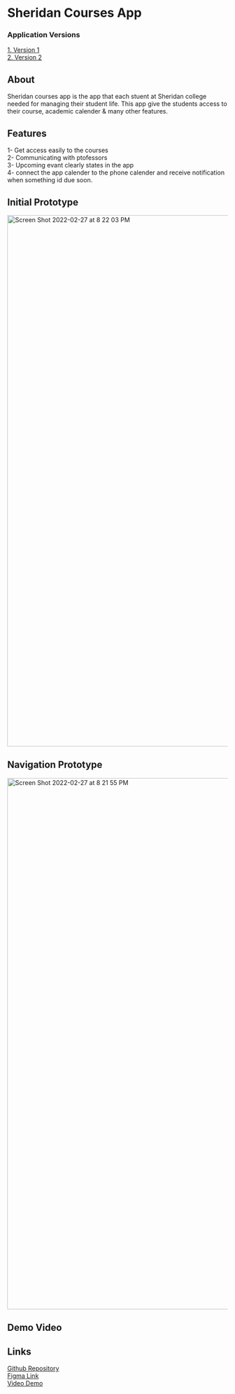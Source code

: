 # Sheridan Courses App

<h3>Application Versions </h3>

<a href="https://www.figma.com/file/yZ8A3qCsRz968mbaCHx9vN/Untitled?node-id=0%3A1">1. Version 1</a> <br>
<a href="https://www.figma.com/file/N7Ax5OZHyuanLsAleBo4Pn/Sheridan-Course-App-V2?node-id=0%3A1">2. Version 2</a> 

<h2>About</h2>
Sheridan courses app is the app that each stuent at Sheridan college needed for managing their student life. This app give the students access to their course, academic calender & many other features. 

<h2>Features</h2>
1- Get access easily to the courses <br>
2- Communicating with ptofessors  <br>
3- Upcoming evant clearly states in the app  <br>
4- connect the app calender to the phone calender and receive notification when something id due soon.  <br>



<h2>Initial Prototype</h2>
<img width="1213" alt="Screen Shot 2022-02-27 at 8 22 03 PM" src="https://user-images.githubusercontent.com/68449449/155909584-c9f71adb-5c7c-4edb-99fe-872dc2fa137d.png">


<br>
<h2>Navigation Prototype</h2>


<img width="1213" alt="Screen Shot 2022-02-27 at 8 21 55 PM" src="https://user-images.githubusercontent.com/68449449/155909592-843c3fb5-77f4-4e36-b39a-555346e4adb1.png">


<h2>Demo Video </h2>


<h2>Links</h2>
<a href="https://www.figma.com/file/yZ8A3qCsRz968mbaCHx9vN/Untitled?node-id=0%3A1">Github Repository</a> <br>
<a href="https://www.figma.com/file/N7Ax5OZHyuanLsAleBo4Pn/Sheridan-Course-App-V2?node-id=0%3A1">Figma Link</a> <br>
<a href="https://www.figma.com/file/yZ8A3qCsRz968mbaCHx9vN/Untitled?node-id=0%3A1">Video Demo</a> <br>
